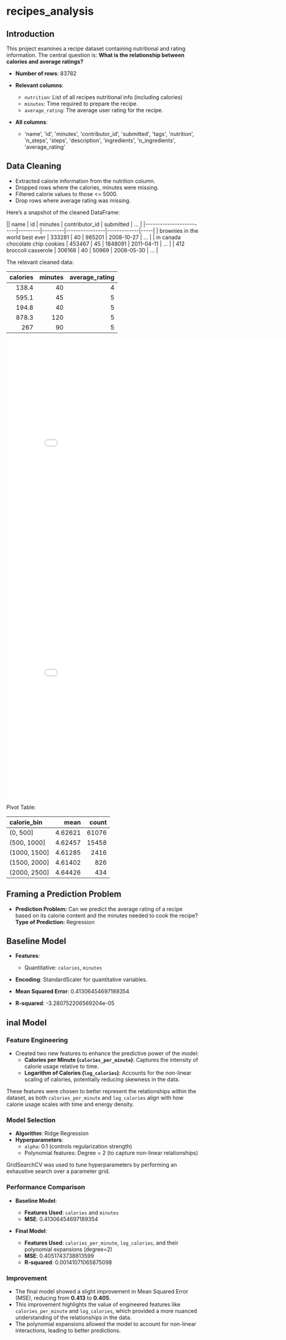 # recipes_analysis
## Introduction
This project examines a recipe dataset containing nutritional and rating information. 
The central question is: **What is the relationship between calories and average ratings?**

- **Number of rows**: 83782  
- **Relevant columns**:  
  - `nutrition`: List of all recipes nutritional info (including calories)
  - `minutes`: Time required to prepare the recipe.  
  - `average_rating`: The average user rating for the recipe.

- **All columns**:  
  - 'name', 'id', 'minutes', 'contributor_id', 'submitted', 'tags',
       'nutrition', 'n_steps', 'steps', 'description', 'ingredients',
       'n_ingredients', 'average_rating'
       
## Data Cleaning
- Extracted calorie information from the nutrition column.
- Dropped rows where the calories, minutes were missing.
- Filtered  calorie values  to those <= 5000.
- Drop rows where average rating was missing.

Here’s a snapshot of the cleaned DataFrame:

|| name                    | id      | minutes | contributor_id | submitted   | ... |
|-------------------------|---------|---------|----------------|-------------|-----|
| brownies in the world best ever | 333281  | 40      | 985201         | 2008-10-27  | ... |
| in canada chocolate chip cookies | 453467  | 45      | 1848091        | 2011-04-11  | ... |
| 412 broccoli casserole   | 306168  | 40      | 50969          | 2008-05-30  | ... |

The relevant cleaned data:

|   calories |   minutes |   average_rating |
|-----------:|----------:|-----------------:|
|      138.4 |        40 |                4 |
|      595.1 |        45 |                5 |
|      194.8 |        40 |                5 |
|      878.3 |       120 |                5 |
|      267   |        90 |                5 |

<iframe
  src="dist_cals_plot.html"
  width="800"
  height="600"
  frameborder="0"
></iframe>

<iframe
  src="scatter_plot.html"
  width="800"
  height="600"
  frameborder="0"
></iframe>

Pivot Table:

| calorie_bin   |    mean |   count |
|:--------------|--------:|--------:|
| (0, 500]      | 4.62621 |   61076 |
| (500, 1000]   | 4.62457 |   15458 |
| (1000, 1500]  | 4.61285 |    2416 |
| (1500, 2000]  | 4.61402 |     826 |
| (2000, 2500]  | 4.64426 |     434 |

## Framing a Prediction Problem

- **Prediction Problem:** Can we predict the average rating of a recipe based on its calorie content and the minutes needed to cook the recipe?
**Type of Prediction:** Regression

## Baseline Model
- **Features**:  
  - Quantitative: `calories`, `minutes`  
- **Encoding**: StandardScaler for quantitative variables.

- **Mean Squared Error**: 0.41306454697189354
- **R-squared**: -3.280752206569204e-05

## inal Model

### **Feature Engineering**
- Created two new features to enhance the predictive power of the model:
  - **Calories per Minute (`calories_per_minute`)**: Captures the intensity of calorie usage relative to time.
  - **Logarithm of Calories (`log_calories`)**: Accounts for the non-linear scaling of calories, potentially reducing skewness in the data.
  
These features were chosen to better represent the relationships within the dataset, as both `calories_per_minute` and `log_calories` align with how calorie usage scales with time and energy density.

### **Model Selection**
- **Algorithm**: Ridge Regression  
- **Hyperparameters**:  
  - `alpha`: 0.1 (controls regularization strength)  
  - Polynomial features: Degree = 2 (to capture non-linear relationships)  

GridSearchCV was used to tune hyperparameters by performing an exhaustive search over a parameter grid.

### **Performance Comparison**
- **Baseline Model**:
  - **Features Used**: `calories` and `minutes`  
  - **MSE**: 0.41306454697189354  

- **Final Model**:
  - **Features Used**: `calories_per_minute`, `log_calories`, and their polynomial expansions (degree=2)  
  - **MSE**: 0.4051743738813599
  - **R-squared**: 0.00141071065875098

### **Improvement**
- The final model showed a slight improvement in Mean Squared Error (MSE), reducing from **0.413** to **0.405**.  
- This improvement highlights the value of engineered features like `calories_per_minute` and `log_calories`, which provided a more nuanced understanding of the relationships in the data.  
- The polynomial expansions allowed the model to account for non-linear interactions, leading to better predictions.
